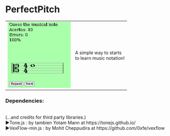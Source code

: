 # PerfectPitch
<table border=0><tr><td><img src=PerfectPitch_showed_in_action.png />
</td><td>A simple way to starts<br> to learn music notation!
</td></tr></table>

<h3>Dependencies:</h3><br>
(...and credits for third party libraries.)</br>
►Tone.js : by tambien Yotam Mann at	 https://tonejs.github.io/ </br>
►VexFlow-min.js : by Mohit Cheppudira 	 at	 https://github.com/0xfe/vexflow
